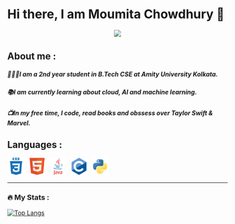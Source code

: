 # Hi there, I am Moumita Chowdhury 👋
<div id="header" align="center">
  <img src="https://media.giphy.com/media/CuuSHzuc0O166MRfjt/giphy.gif?cid=790b7611ypllxwu8oy1w14opm6e4fvwpp4kdi203ex0v83sp&ep=v1_gifs_search&rid=giphy.gif&ct=g" width="300"/>
</div>

## About me : 
##### 👨🏻‍💻I am a 2nd year student in B.Tech CSE at Amity University Kolkata. 
##### 📚I am currently learning about cloud, AI and machine learning.
##### 📺In my free time, I code, read books and obssess over Taylor Swift & Marvel. 

## Languages : 
<div>
  <img src="https://github.com/devicons/devicon/blob/master/icons/css3/css3-plain-wordmark.svg"  title="CSS3" alt="CSS" width="40" height="40"/>&nbsp;
  <img src="https://github.com/devicons/devicon/blob/master/icons/html5/html5-original.svg" title="HTML5" alt="HTML" width="40" height="40"/>&nbsp;
  <img src="https://github.com/devicons/devicon/blob/master/icons/java/java-original-wordmark.svg" title="Java" alt="Java" width="40" height="40"/>&nbsp;
  <img src="https://github.com/devicons/devicon/blob/master/icons/c/c-original.svg" title="C" alt="C" width="40" height="40"/>&nbsp;
  <img src="https://github.com/devicons/devicon/blob/master/icons/python/python-original.svg" title="Python" alt="Python" width="40" height="40"/>&nbsp;
</div>

<!-- ## Find me :
<div id="badges">
  <a href="www.linkedin.com/in/moumita-chowdhury-88b7b125b">
    <img src="https://img.shields.io/badge/LinkedIn-blue?style=for-the-badge&logo=linkedin&logoColor=white" alt="LinkedIn Badge"/>
  </a>
  <a href="https://x.com/MoumitaC13?t=uw8IAfBKnOIAw873l885BA&s=08">
    <img src="https://img.shields.io/badge/Twitter-blue?style=for-the-badge&logo=twitter&logoColor=white" alt="Twitter Badge"/>
  </a>
</div>
<!--
**moumita-13/moumita-13** is a ✨ _special_ ✨ repository because its `README.md` (this file) appears on your GitHub profile.

Here are some ideas to get you started:

- 🔭 I’m currently working on ...
- 🌱 I’m currently learning ...
- 👯 I’m looking to collaborate on ...
- 🤔 I’m looking for help with ...
- 💬 Ask me about ...
- 📫 How to reach me: ...
- 😄 Pronouns: ...
- ⚡ Fun fact: ...
-->

---

### :fire: My Stats :
[![Top Langs](https://github-readme-stats.vercel.app/api/top-langs/?username=moumita-13&layout=compact&theme=midnight-purple)](https://github.com/anuraghazra/github-readme-stats)

<!-- [![GitHub Streak](http://github-readme-streak-stats.herokuapp.com?user=moumita-13&theme=midnight-purple)](https://git.io/streak-stats)--!>



